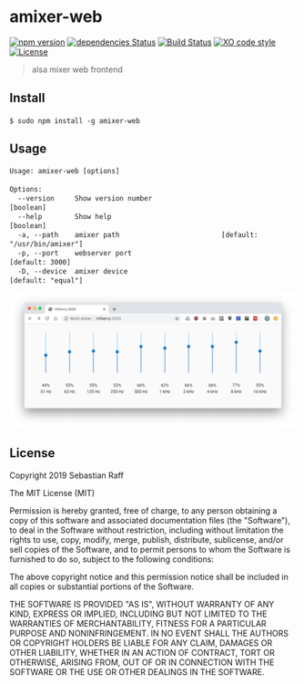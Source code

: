# amixer-web

[![npm version](https://badge.fury.io/js/amixer-web.svg)](https://badge.fury.io/js/amixer-web) 
[![dependencies Status](https://david-dm.org/hobbyquaker/amixer-web/status.svg)](https://david-dm.org/hobbyquaker/amixer-web)
[![Build Status](https://travis-ci.org/hobbyquaker/amixer-web.svg?branch=master)](https://travis-ci.org/hobbyquaker/amixer-web)
[![XO code style](https://img.shields.io/badge/code_style-XO-5ed9c7.svg)](https://github.com/sindresorhus/xo)
[![License][mit-badge]][mit-url]

[mit-badge]: https://img.shields.io/badge/License-MIT-blue.svg?style=flat
[mit-url]: LICENSE

> alsa mixer web frontend

## Install

`$ sudo npm install -g amixer-web`

## Usage

```
Usage: amixer-web [options]

Options:
  --version     Show version number                                    [boolean]
  --help        Show help                                              [boolean]
  -a, --path    amixer path                         [default: "/usr/bin/amixer"]
  -p, --port    webserver port                                   [default: 3000]
  -D, --device  amixer device                                 [default: "equal"]

```

![](screenshot.png)

## License

Copyright 2019 Sebastian Raff

The MIT License (MIT)

Permission is hereby granted, free of charge, to any person obtaining a copy
of this software and associated documentation files (the "Software"), to deal
in the Software without restriction, including without limitation the rights
to use, copy, modify, merge, publish, distribute, sublicense, and/or sell
copies of the Software, and to permit persons to whom the Software is
furnished to do so, subject to the following conditions:

The above copyright notice and this permission notice shall be included in
all copies or substantial portions of the Software.

THE SOFTWARE IS PROVIDED "AS IS", WITHOUT WARRANTY OF ANY KIND, EXPRESS OR
IMPLIED, INCLUDING BUT NOT LIMITED TO THE WARRANTIES OF MERCHANTABILITY,
FITNESS FOR A PARTICULAR PURPOSE AND NONINFRINGEMENT. IN NO EVENT SHALL THE
AUTHORS OR COPYRIGHT HOLDERS BE LIABLE FOR ANY CLAIM, DAMAGES OR OTHER
LIABILITY, WHETHER IN AN ACTION OF CONTRACT, TORT OR OTHERWISE, ARISING FROM,
OUT OF OR IN CONNECTION WITH THE SOFTWARE OR THE USE OR OTHER DEALINGS IN
THE SOFTWARE.
